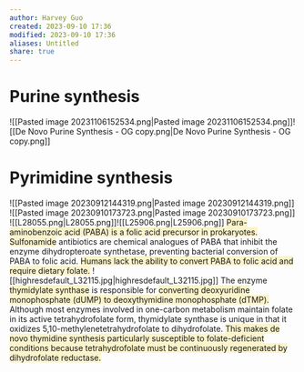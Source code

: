 ```yaml
---
author: Harvey Guo
created: 2023-09-10 17:36
modified: 2023-09-10 17:36
aliases: Untitled
share: true
---
```

# Purine synthesis
![[Pasted image 20231106152534.png|Pasted image 20231106152534.png]]![[De Novo Purine Synthesis - OG copy.png|De Novo Purine Synthesis - OG copy.png]]
# Pyrimidine synthesis
![[Pasted image 20230912144319.png|Pasted image 20230912144319.png]]
![[Pasted image 20230910173723.png|Pasted image 20230910173723.png]]
![[L28055.png|L28055.png]]![[L25906.png|L25906.png]]
<span style="background:rgba(240, 200, 0, 0.2)">Para-aminobenzoic acid (PABA) is a folic acid precursor in prokaryotes.</span>  <span style="background:rgba(240, 200, 0, 0.2)">Sulfonamide</span> antibiotics are chemical analogues of PABA that inhibit the enzyme dihydropteroate synthetase, preventing bacterial conversion of PABA to folic acid.  <span style="background:rgba(240, 200, 0, 0.2)">Humans lack the ability to convert PABA to folic acid and require dietary folate.</span>
![[highresdefault_L32115.jpg|highresdefault_L32115.jpg]]
The enzyme<span style="background:rgba(240, 200, 0, 0.2)"> thymidylate synthase</span> is responsible for <span style="background:rgba(240, 200, 0, 0.2)">converting deoxyuridine monophosphate (dUMP) to deoxythymidine monophosphate (dTMP).</span>  Although most enzymes involved in one-carbon metabolism maintain folate in its active tetrahydrofolate form, thymidylate synthase is unique in that it oxidizes 5,10-methylenetetrahydrofolate to dihydrofolate.  <span style="background:rgba(240, 200, 0, 0.2)">This makes de novo thymidine synthesis particularly susceptible to folate-deficient conditions because tetrahydrofolate must be continuously regenerated by dihydrofolate reductase.</span>